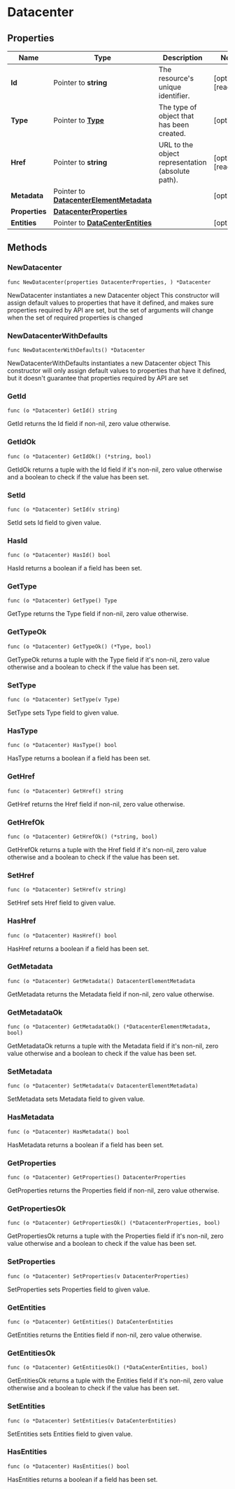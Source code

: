 # Datacenter

## Properties

|Name | Type | Description | Notes|
|------------ | ------------- | ------------- | -------------|
|**Id** | Pointer to **string** | The resource&#39;s unique identifier. | [optional] [readonly] |
|**Type** | Pointer to [**Type**](Type.md) | The type of object that has been created. | [optional] |
|**Href** | Pointer to **string** | URL to the object representation (absolute path). | [optional] [readonly] |
|**Metadata** | Pointer to [**DatacenterElementMetadata**](DatacenterElementMetadata.md) |  | [optional] |
|**Properties** | [**DatacenterProperties**](DatacenterProperties.md) |  | |
|**Entities** | Pointer to [**DataCenterEntities**](DataCenterEntities.md) |  | [optional] |

## Methods

### NewDatacenter

`func NewDatacenter(properties DatacenterProperties, ) *Datacenter`

NewDatacenter instantiates a new Datacenter object
This constructor will assign default values to properties that have it defined,
and makes sure properties required by API are set, but the set of arguments
will change when the set of required properties is changed

### NewDatacenterWithDefaults

`func NewDatacenterWithDefaults() *Datacenter`

NewDatacenterWithDefaults instantiates a new Datacenter object
This constructor will only assign default values to properties that have it defined,
but it doesn't guarantee that properties required by API are set

### GetId

`func (o *Datacenter) GetId() string`

GetId returns the Id field if non-nil, zero value otherwise.

### GetIdOk

`func (o *Datacenter) GetIdOk() (*string, bool)`

GetIdOk returns a tuple with the Id field if it's non-nil, zero value otherwise
and a boolean to check if the value has been set.

### SetId

`func (o *Datacenter) SetId(v string)`

SetId sets Id field to given value.

### HasId

`func (o *Datacenter) HasId() bool`

HasId returns a boolean if a field has been set.

### GetType

`func (o *Datacenter) GetType() Type`

GetType returns the Type field if non-nil, zero value otherwise.

### GetTypeOk

`func (o *Datacenter) GetTypeOk() (*Type, bool)`

GetTypeOk returns a tuple with the Type field if it's non-nil, zero value otherwise
and a boolean to check if the value has been set.

### SetType

`func (o *Datacenter) SetType(v Type)`

SetType sets Type field to given value.

### HasType

`func (o *Datacenter) HasType() bool`

HasType returns a boolean if a field has been set.

### GetHref

`func (o *Datacenter) GetHref() string`

GetHref returns the Href field if non-nil, zero value otherwise.

### GetHrefOk

`func (o *Datacenter) GetHrefOk() (*string, bool)`

GetHrefOk returns a tuple with the Href field if it's non-nil, zero value otherwise
and a boolean to check if the value has been set.

### SetHref

`func (o *Datacenter) SetHref(v string)`

SetHref sets Href field to given value.

### HasHref

`func (o *Datacenter) HasHref() bool`

HasHref returns a boolean if a field has been set.

### GetMetadata

`func (o *Datacenter) GetMetadata() DatacenterElementMetadata`

GetMetadata returns the Metadata field if non-nil, zero value otherwise.

### GetMetadataOk

`func (o *Datacenter) GetMetadataOk() (*DatacenterElementMetadata, bool)`

GetMetadataOk returns a tuple with the Metadata field if it's non-nil, zero value otherwise
and a boolean to check if the value has been set.

### SetMetadata

`func (o *Datacenter) SetMetadata(v DatacenterElementMetadata)`

SetMetadata sets Metadata field to given value.

### HasMetadata

`func (o *Datacenter) HasMetadata() bool`

HasMetadata returns a boolean if a field has been set.

### GetProperties

`func (o *Datacenter) GetProperties() DatacenterProperties`

GetProperties returns the Properties field if non-nil, zero value otherwise.

### GetPropertiesOk

`func (o *Datacenter) GetPropertiesOk() (*DatacenterProperties, bool)`

GetPropertiesOk returns a tuple with the Properties field if it's non-nil, zero value otherwise
and a boolean to check if the value has been set.

### SetProperties

`func (o *Datacenter) SetProperties(v DatacenterProperties)`

SetProperties sets Properties field to given value.


### GetEntities

`func (o *Datacenter) GetEntities() DataCenterEntities`

GetEntities returns the Entities field if non-nil, zero value otherwise.

### GetEntitiesOk

`func (o *Datacenter) GetEntitiesOk() (*DataCenterEntities, bool)`

GetEntitiesOk returns a tuple with the Entities field if it's non-nil, zero value otherwise
and a boolean to check if the value has been set.

### SetEntities

`func (o *Datacenter) SetEntities(v DataCenterEntities)`

SetEntities sets Entities field to given value.

### HasEntities

`func (o *Datacenter) HasEntities() bool`

HasEntities returns a boolean if a field has been set.


